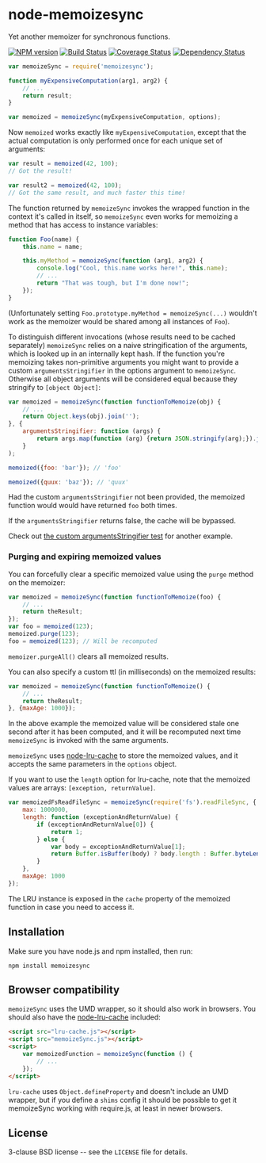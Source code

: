 node-memoizesync
================

Yet another memoizer for synchronous functions.

[![NPM version](https://badge.fury.io/js/memoizesync.png)](http://badge.fury.io/js/memoizesync)
[![Build Status](https://travis-ci.org/papandreou/node-memoizesync.svg?branch=master)](https://travis-ci.org/papandreou/node-memoizesync)
[![Coverage Status](https://coveralls.io/repos/papandreou/node-memoizesync/badge.png)](https://coveralls.io/r/papandreou/node-memoizesync)
[![Dependency Status](https://david-dm.org/papandreou/node-memoizesync.png)](https://david-dm.org/papandreou/node-memoizesync)

```javascript
var memoizeSync = require('memoizesync');

function myExpensiveComputation(arg1, arg2) {
    // ...
    return result;
}

var memoized = memoizeSync(myExpensiveComputation, options);
```

Now `memoized` works exactly like `myExpensiveComputation`, except that
the actual computation is only performed once for each unique set of
arguments:

```javascript
var result = memoized(42, 100);
// Got the result!

var result2 = memoized(42, 100);
// Got the same result, and much faster this time!
```

The function returned by `memoizeSync` invokes the wrapped function
in the context it's called in itself, so `memoizeSync` even works for
memoizing a method that has access to instance variables:

```javascript
function Foo(name) {
    this.name = name;

    this.myMethod = memoizeSync(function (arg1, arg2) {
        console.log("Cool, this.name works here!", this.name);
        // ...
        return "That was tough, but I'm done now!";
    });
}
```

(Unfortunately setting `Foo.prototype.myMethod = memoizeSync(...)`
wouldn't work as the memoizer would be shared among all instances of
`Foo`).

To distinguish different invocations (whose results need to be cached
separately) `memoizeSync` relies on a naive stringification of the
arguments, which is looked up in an internally kept hash. If the
function you're memoizing takes non-primitive arguments you might want
to provide a custom `argumentsStringifier` in the options argument to
`memoizeSync`. Otherwise all object arguments will be considered equal
because they stringify to `[object Object]`:

```javascript
var memoized = memoizeSync(function functionToMemoize(obj) {
    // ...
    return Object.keys(obj).join('');
}, {
    argumentsStringifier: function (args) {
        return args.map(function (arg) {return JSON.stringify(arg);}).join(",");
    }
);

memoized({foo: 'bar'}); // 'foo'

memoized({quux: 'baz'}); // 'quux'
```

Had the custom `argumentsStringifier` not been provided, the memoized
function would would have returned `foo` both times.

If the `argumentsStringifier` returns false, the cache will be bypassed.

Check out <a
href="https://github.com/papandreou/node-memoizesync/blob/master/test/memoizeSync.js">the
custom argumentsStringifier test</a> for another example.


### Purging and expiring memoized values ###

You can forcefully clear a specific memoized value using the `purge`
method on the memoizer:

```javascript
var memoized = memoizeSync(function functionToMemoize(foo) {
    // ...
    return theResult;
});
var foo = memoized(123);
memoized.purge(123);
foo = memoized(123); // Will be recomputed
```

`memoizer.purgeAll()` clears all memoized results.

You can also specify a custom ttl (in milliseconds) on the memoized
results:

```javascript
var memoized = memoizeSync(function functionToMemoize() {
    // ...
    return theResult;
}, {maxAge: 1000});
```

In the above example the memoized value will be considered stale one
second after it has been computed, and it will be recomputed next time
`memoizeSync` is invoked with the same arguments.

`memoizeSync` uses <a
href="https://github.com/isaacs/node-lru-cache">node-lru-cache</a> to
store the memoized values, and it accepts the same parameters in the
`options` object.

If you want to use the `length` option for lru-cache, note that the
memoized values are arrays: `[exception, returnValue]`.

```javascript
var memoizedFsReadFileSync = memoizeSync(require('fs').readFileSync, {
    max: 1000000,
    length: function (exceptionAndReturnValue) {
        if (exceptionAndReturnValue[0]) {
            return 1;
        } else {
            var body = exceptionAndReturnValue[1];
            return Buffer.isBuffer(body) ? body.length : Buffer.byteLength(body);
        }
    },
    maxAge: 1000
});
```

The LRU instance is exposed in the `cache` property of the memoized
function in case you need to access it.

Installation
------------

Make sure you have node.js and npm installed, then run:

    npm install memoizesync

Browser compatibility
---------------------

`memoizeSync` uses the UMD wrapper, so it should also work in
browsers. You should also have the <a
href="https://github.com/isaacs/node-lru-cache">node-lru-cache</a>
included:

```html
<script src="lru-cache.js"></script>
<script src="memoizeSync.js"></script>
<script>
    var memoizedFunction = memoizeSync(function () {
        // ...
    });
</script>
```

`lru-cache` uses `Object.defineProperty` and doesn't include an UMD
wrapper, but if you define a `shims` config it should be possible to
get it memoizeSync working with require.js, at least in newer browsers.

License
-------

3-clause BSD license -- see the `LICENSE` file for details.
